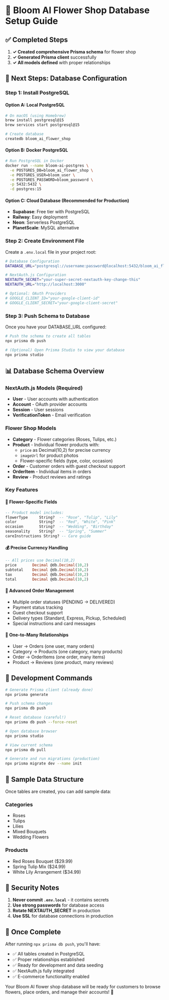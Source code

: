 # 🌸 Bloom AI Flower Shop Database Setup Guide

## ✅ Completed Steps

1. **✓ Created comprehensive Prisma schema** for flower shop
2. **✓ Generated Prisma client** successfully
3. **✓ All models defined** with proper relationships

## 🚀 Next Steps: Database Configuration

### Step 1: Install PostgreSQL

#### Option A: Local PostgreSQL
```bash
# On macOS (using Homebrew)
brew install postgresql@15
brew services start postgresql@15

# Create database
createdb bloom_ai_flower_shop
```

#### Option B: Docker PostgreSQL
```bash
# Run PostgreSQL in Docker
docker run --name bloom-ai-postgres \
  -e POSTGRES_DB=bloom_ai_flower_shop \
  -e POSTGRES_USER=bloom_user \
  -e POSTGRES_PASSWORD=bloom_password \
  -p 5432:5432 \
  -d postgres:15
```

#### Option C: Cloud Database (Recommended for Production)
- **Supabase**: Free tier with PostgreSQL
- **Railway**: Easy deployment
- **Neon**: Serverless PostgreSQL
- **PlanetScale**: MySQL alternative

### Step 2: Create Environment File

Create a `.env.local` file in your project root:

```bash
# Database Configuration
DATABASE_URL="postgresql://username:password@localhost:5432/bloom_ai_flower_shop?schema=public"

# NextAuth.js Configuration  
NEXTAUTH_SECRET="your-super-secret-nextauth-key-change-this"
NEXTAUTH_URL="http://localhost:3000"

# Optional: OAuth Providers
# GOOGLE_CLIENT_ID="your-google-client-id"
# GOOGLE_CLIENT_SECRET="your-google-client-secret"
```

### Step 3: Push Schema to Database

Once you have your DATABASE_URL configured:

```bash
# Push the schema to create all tables
npx prisma db push

# (Optional) Open Prisma Studio to view your database
npx prisma studio
```

## 📊 Database Schema Overview

### NextAuth.js Models (Required)
- **User** - User accounts with authentication
- **Account** - OAuth provider accounts  
- **Session** - User sessions
- **VerificationToken** - Email verification

### Flower Shop Models
- **Category** - Flower categories (Roses, Tulips, etc.)
- **Product** - Individual flower products with:
  - `price` as Decimal(10,2) for precise currency
  - `imageUrl` for product photos
  - Flower-specific fields (type, color, occasion)
- **Order** - Customer orders with guest checkout support
- **OrderItem** - Individual items in orders
- **Review** - Product reviews and ratings

### Key Features

#### 🌺 Flower-Specific Fields
```sql
-- Product model includes:
flowerType     String?  -- "Rose", "Tulip", "Lily"
color          String?  -- "Red", "White", "Pink"  
occasion       String?  -- "Wedding", "Birthday"
seasonality    String?  -- "Spring", "Summer"
careInstructions String? -- Care guide
```

#### 💰 Precise Currency Handling
```sql
-- All prices use Decimal(10,2)
price       Decimal @db.Decimal(10,2)
subtotal    Decimal @db.Decimal(10,2)
tax         Decimal @db.Decimal(10,2)
total       Decimal @db.Decimal(10,2)
```

#### 🚚 Advanced Order Management
- Multiple order statuses (PENDING → DELIVERED)
- Payment status tracking
- Guest checkout support
- Delivery types (Standard, Express, Pickup, Scheduled)
- Special instructions and card messages

#### 🎯 One-to-Many Relationships
- User → Orders (one user, many orders)
- Category → Products (one category, many products)  
- Order → OrderItems (one order, many items)
- Product → Reviews (one product, many reviews)

## 🔧 Development Commands

```bash
# Generate Prisma client (already done)
npx prisma generate

# Push schema changes
npx prisma db push

# Reset database (careful!)
npx prisma db push --force-reset

# Open database browser
npx prisma studio

# View current schema
npx prisma db pull

# Generate and run migrations (production)
npx prisma migrate dev --name init
```

## 🌟 Sample Data Structure

Once tables are created, you can add sample data:

### Categories
- Roses
- Tulips  
- Lilies
- Mixed Bouquets
- Wedding Flowers

### Products
- Red Roses Bouquet ($29.99)
- Spring Tulip Mix ($24.99)
- White Lily Arrangement ($34.99)

## 🔐 Security Notes

1. **Never commit `.env.local`** - it contains secrets
2. **Use strong passwords** for database access
3. **Rotate NEXTAUTH_SECRET** in production
4. **Use SSL** for database connections in production

## 🎉 Once Complete

After running `npx prisma db push`, you'll have:
- ✅ All tables created in PostgreSQL
- ✅ Proper relationships established
- ✅ Ready for development and data seeding
- ✅ NextAuth.js fully integrated
- ✅ E-commerce functionality enabled

Your Bloom AI flower shop database will be ready for customers to browse flowers, place orders, and manage their accounts! 🌸
